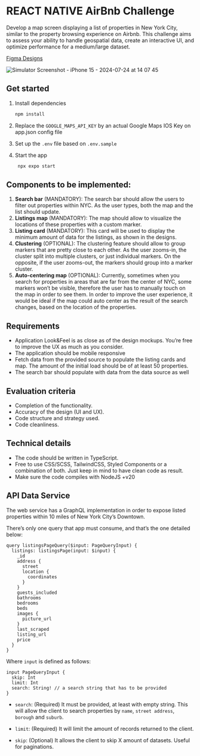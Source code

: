 # REACT NATIVE AirBnb Challenge

Develop a map screen displaying a list of properties in New York City, similar to the property browsing experience on Airbnb. This challenge aims to assess your ability to handle geospatial data, create an interactive UI, and optimize performance for a medium/large dataset.

[Figma Designs](https://www.figma.com/design/jOHU3HUTOVb1K7AJBjfWsg/Lockhop-Coding-Test?node-id=7002-40123&t=Rmlnnv0hQgTkZqMs-0)

![Simulator Screenshot - iPhone 15 - 2024-07-24 at 14 07 45](https://github.com/user-attachments/assets/02b2c549-5150-4094-be86-c90242ff2c63)


## Get started

1. Install dependencies

   ```bash
   npm install
   ```

2. Replace the `GOOGLE_MAPS_API_KEY` by an actual Google Maps IOS Key on app.json config file

3. Set up the `.env` file based on `.env.sample`

4. Start the app

   ```bash
    npx expo start
   ```

## Components to be implemented:

1. **Search bar** (MANDATORY): The search bar should allow the users to filter out properties within NYC. As the user types, both the map and the list should update. 
2. **Listings map** (MANDATORY): The map should allow to visualize the locations of these properties with a custom marker.
3. **Listing card** (MANDATORY): This card will be used to display the minimum amount of data for the listings, as shown in the designs. 
4. **Clustering** (OPTIONAL): The clustering feature should allow to group markers that are pretty close to each other. As the user zooms-in, the cluster split into multiple clusters, or just individual markers. On the opposite, if the user zooms-out, the markers should group into a marker cluster.
5. **Auto-centering map** (OPTIONAL): Currently, sometimes when you search for properties in areas that are far from the center of NYC, some markers won’t be visible, therefore the user has to manually touch on the map in order to see them. In order to improve the user experience, it would be ideal if the map could auto center as the result of the search changes, based on the location of the properties.

## Requirements

* Application Look&Feel is as close as of the design mockups. You’re free to improve the UX as much as you consider.
* The application should be mobile responsive
* Fetch data from the provided source to populate the listing cards and map. The amount of the initial load should be of at least 50 properties.
* The search bar should populate with data from the data source as well

## Evaluation criteria

* Completion of the functionality.
* Accuracy of the design (UI and UX).
* Code structure and strategy used.
* Code cleanliness.

## Technical details

* The code should be written in TypeScript.
* Free to use CSS/SCSS, TailwindCSS, Styled Components or a combination of both. Just keep in mind to have clean code as result.
* Make sure the code compiles with NodeJS +v20

## API Data Service

The web service has a GraphQL implementation in order to expose listed properties within 10 miles of New York City’s Downtown.

There’s only one query that app must consume, and that’s the one detailed below:

```
query listingsPageQuery($input: PageQueryInput) {
  listings: listingsPage(input: $input) {
    _id
    address {
      street
      location {
        coordinates
      }
    }
    guests_included
    bathrooms
    bedrooms
    beds
    images {
      picture_url
    }
    last_scraped
    listing_url
    price
  }
}
```

Where `input` is defined as follows:

```
input PageQueryInput {
  skip: Int
  limit: Int
  search: String! // a search string that has to be provided
}
```

- `search`: (Required) It must be provided, at least with empty string. This will allow the client to search properties by `name`, `street address`, `borough` and `suburb`.

- `limit`: (Required) It will limit the amount of records returned to the client.

- `skip`: (Optional) It allows the client to skip X amount of datasets. Useful for paginations.

